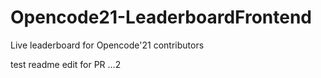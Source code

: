 # Opencode21-LeaderboardFrontend
Live leaderboard for Opencode'21 contributors


test readme edit for PR ...2

